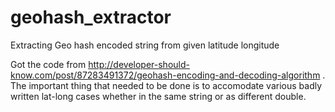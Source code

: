 # geohash_extractor
Extracting Geo hash encoded string from given latitude longitude

Got the code from http://developer-should-know.com/post/87283491372/geohash-encoding-and-decoding-algorithm .
The important thing that needed to be done is to accomodate various badly written lat-long cases whether 
in the same string or as different double.
